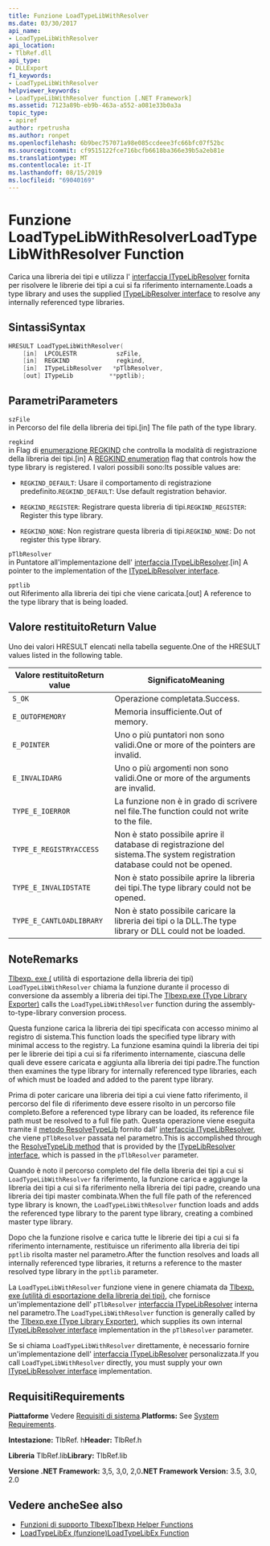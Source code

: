 ```yaml
---
title: Funzione LoadTypeLibWithResolver
ms.date: 03/30/2017
api_name:
- LoadTypeLibWithResolver
api_location:
- TlbRef.dll
api_type:
- DLLExport
f1_keywords:
- LoadTypeLibWithResolver
helpviewer_keywords:
- LoadTypeLibWithResolver function [.NET Framework]
ms.assetid: 7123a89b-eb9b-463a-a552-a081e33b0a3a
topic_type:
- apiref
author: rpetrusha
ms.author: ronpet
ms.openlocfilehash: 6b9bec757071a98e085ccdeee3fc66bfc07f52bc
ms.sourcegitcommit: cf9515122fce716bcfb6618ba366e39b5a2eb81e
ms.translationtype: MT
ms.contentlocale: it-IT
ms.lasthandoff: 08/15/2019
ms.locfileid: "69040169"
---
```

# <a name="loadtypelibwithresolver-function"></a><span data-ttu-id="e4856-102">Funzione LoadTypeLibWithResolver</span><span class="sxs-lookup"><span data-stu-id="e4856-102">LoadTypeLibWithResolver Function</span></span>
<span data-ttu-id="e4856-103">Carica una libreria dei tipi e utilizza l' [interfaccia ITypeLibResolver](../../../../docs/framework/unmanaged-api/tlbexp/itypelibresolver-interface.md) fornita per risolvere le librerie dei tipi a cui si fa riferimento internamente.</span><span class="sxs-lookup"><span data-stu-id="e4856-103">Loads a type library and uses the supplied [ITypeLibResolver interface](../../../../docs/framework/unmanaged-api/tlbexp/itypelibresolver-interface.md) to resolve any internally referenced type libraries.</span></span>  
  
## <a name="syntax"></a><span data-ttu-id="e4856-104">Sintassi</span><span class="sxs-lookup"><span data-stu-id="e4856-104">Syntax</span></span>  
  
```cpp  
HRESULT LoadTypeLibWithResolver(  
    [in]  LPCOLESTR           szFile,  
    [in]  REGKIND             regkind,  
    [in]  ITypeLibResolver   *pTlbResolver,  
    [out] ITypeLib          **pptlib);  
```  
  
## <a name="parameters"></a><span data-ttu-id="e4856-105">Parametri</span><span class="sxs-lookup"><span data-stu-id="e4856-105">Parameters</span></span>  
 `szFile`  
 <span data-ttu-id="e4856-106">in Percorso del file della libreria dei tipi.</span><span class="sxs-lookup"><span data-stu-id="e4856-106">[in] The file path of the type library.</span></span>  
  
 `regkind`  
 <span data-ttu-id="e4856-107">in Flag di [enumerazione REGKIND](https://docs.microsoft.com/windows/win32/api/oleauto/ne-oleauto-regkind) che controlla la modalità di registrazione della libreria dei tipi.</span><span class="sxs-lookup"><span data-stu-id="e4856-107">[in] A [REGKIND enumeration](https://docs.microsoft.com/windows/win32/api/oleauto/ne-oleauto-regkind) flag that controls how the type library is registered.</span></span> <span data-ttu-id="e4856-108">I valori possibili sono:</span><span class="sxs-lookup"><span data-stu-id="e4856-108">Its possible values are:</span></span>  
  
- <span data-ttu-id="e4856-109">`REGKIND_DEFAULT`: Usare il comportamento di registrazione predefinito.</span><span class="sxs-lookup"><span data-stu-id="e4856-109">`REGKIND_DEFAULT`: Use default registration behavior.</span></span>  
  
- <span data-ttu-id="e4856-110">`REGKIND_REGISTER`: Registrare questa libreria di tipi.</span><span class="sxs-lookup"><span data-stu-id="e4856-110">`REGKIND_REGISTER`: Register this type library.</span></span>  
  
- <span data-ttu-id="e4856-111">`REGKIND_NONE`: Non registrare questa libreria di tipi.</span><span class="sxs-lookup"><span data-stu-id="e4856-111">`REGKIND_NONE`: Do not register this type library.</span></span>  
  
 `pTlbResolver`  
 <span data-ttu-id="e4856-112">in Puntatore all'implementazione dell' [interfaccia ITypeLibResolver](../../../../docs/framework/unmanaged-api/tlbexp/itypelibresolver-interface.md).</span><span class="sxs-lookup"><span data-stu-id="e4856-112">[in] A pointer to the implementation of the [ITypeLibResolver interface](../../../../docs/framework/unmanaged-api/tlbexp/itypelibresolver-interface.md).</span></span>  
  
 `pptlib`  
 <span data-ttu-id="e4856-113">out Riferimento alla libreria dei tipi che viene caricata.</span><span class="sxs-lookup"><span data-stu-id="e4856-113">[out] A reference to the type library that is being loaded.</span></span>  
  
## <a name="return-value"></a><span data-ttu-id="e4856-114">Valore restituito</span><span class="sxs-lookup"><span data-stu-id="e4856-114">Return Value</span></span>  
 <span data-ttu-id="e4856-115">Uno dei valori HRESULT elencati nella tabella seguente.</span><span class="sxs-lookup"><span data-stu-id="e4856-115">One of the HRESULT values listed in the following table.</span></span>  
  
|<span data-ttu-id="e4856-116">Valore restituito</span><span class="sxs-lookup"><span data-stu-id="e4856-116">Return value</span></span>|<span data-ttu-id="e4856-117">Significato</span><span class="sxs-lookup"><span data-stu-id="e4856-117">Meaning</span></span>|  
|------------------|-------------|  
|`S_OK`|<span data-ttu-id="e4856-118">Operazione completata.</span><span class="sxs-lookup"><span data-stu-id="e4856-118">Success.</span></span>|  
|`E_OUTOFMEMORY`|<span data-ttu-id="e4856-119">Memoria insufficiente.</span><span class="sxs-lookup"><span data-stu-id="e4856-119">Out of memory.</span></span>|  
|`E_POINTER`|<span data-ttu-id="e4856-120">Uno o più puntatori non sono validi.</span><span class="sxs-lookup"><span data-stu-id="e4856-120">One or more of the pointers are invalid.</span></span>|  
|`E_INVALIDARG`|<span data-ttu-id="e4856-121">Uno o più argomenti non sono validi.</span><span class="sxs-lookup"><span data-stu-id="e4856-121">One or more of the arguments are invalid.</span></span>|  
|`TYPE_E_IOERROR`|<span data-ttu-id="e4856-122">La funzione non è in grado di scrivere nel file.</span><span class="sxs-lookup"><span data-stu-id="e4856-122">The function could not write to the file.</span></span>|  
|`TYPE_E_REGISTRYACCESS`|<span data-ttu-id="e4856-123">Non è stato possibile aprire il database di registrazione del sistema.</span><span class="sxs-lookup"><span data-stu-id="e4856-123">The system registration database could not be opened.</span></span>|  
|`TYPE_E_INVALIDSTATE`|<span data-ttu-id="e4856-124">Non è stato possibile aprire la libreria dei tipi.</span><span class="sxs-lookup"><span data-stu-id="e4856-124">The type library could not be opened.</span></span>|  
|`TYPE_E_CANTLOADLIBRARY`|<span data-ttu-id="e4856-125">Non è stato possibile caricare la libreria dei tipi o la DLL.</span><span class="sxs-lookup"><span data-stu-id="e4856-125">The type library or DLL could not be loaded.</span></span>|  
  
## <a name="remarks"></a><span data-ttu-id="e4856-126">Note</span><span class="sxs-lookup"><span data-stu-id="e4856-126">Remarks</span></span>  
 <span data-ttu-id="e4856-127">[Tlbexp. exe (](../../../../docs/framework/tools/tlbexp-exe-type-library-exporter.md) utilità di esportazione della libreria dei tipi) `LoadTypeLibWithResolver` chiama la funzione durante il processo di conversione da assembly a libreria dei tipi.</span><span class="sxs-lookup"><span data-stu-id="e4856-127">The [Tlbexp.exe (Type Library Exporter)](../../../../docs/framework/tools/tlbexp-exe-type-library-exporter.md) calls the `LoadTypeLibWithResolver` function during the assembly-to-type-library conversion process.</span></span>  
  
 <span data-ttu-id="e4856-128">Questa funzione carica la libreria dei tipi specificata con accesso minimo al registro di sistema.</span><span class="sxs-lookup"><span data-stu-id="e4856-128">This function loads the specified type library with minimal access to the registry.</span></span> <span data-ttu-id="e4856-129">La funzione esamina quindi la libreria dei tipi per le librerie dei tipi a cui si fa riferimento internamente, ciascuna delle quali deve essere caricata e aggiunta alla libreria dei tipi padre.</span><span class="sxs-lookup"><span data-stu-id="e4856-129">The function then examines the type library for internally referenced type libraries, each of which must be loaded and added to the parent type library.</span></span>  
  
 <span data-ttu-id="e4856-130">Prima di poter caricare una libreria dei tipi a cui viene fatto riferimento, il percorso del file di riferimento deve essere risolto in un percorso file completo.</span><span class="sxs-lookup"><span data-stu-id="e4856-130">Before a referenced type library can be loaded, its reference file path must be resolved to a full file path.</span></span> <span data-ttu-id="e4856-131">Questa operazione viene eseguita tramite il [metodo ResolveTypeLib](../../../../docs/framework/unmanaged-api/tlbexp/resolvetypelib-method.md) fornito dall' [interfaccia ITypeLibResolver](../../../../docs/framework/unmanaged-api/tlbexp/itypelibresolver-interface.md), che viene `pTlbResolver` passata nel parametro.</span><span class="sxs-lookup"><span data-stu-id="e4856-131">This is accomplished through the [ResolveTypeLib method](../../../../docs/framework/unmanaged-api/tlbexp/resolvetypelib-method.md) that is provided by the [ITypeLibResolver interface](../../../../docs/framework/unmanaged-api/tlbexp/itypelibresolver-interface.md), which is passed in the `pTlbResolver` parameter.</span></span>  
  
 <span data-ttu-id="e4856-132">Quando è noto il percorso completo del file della libreria dei tipi a cui si `LoadTypeLibWithResolver` fa riferimento, la funzione carica e aggiunge la libreria dei tipi a cui si fa riferimento nella libreria dei tipi padre, creando una libreria dei tipi master combinata.</span><span class="sxs-lookup"><span data-stu-id="e4856-132">When the full file path of the referenced type library is known, the `LoadTypeLibWithResolver` function loads and adds the referenced type library to the parent type library, creating a combined master type library.</span></span>  
  
 <span data-ttu-id="e4856-133">Dopo che la funzione risolve e carica tutte le librerie dei tipi a cui si fa riferimento internamente, restituisce un riferimento alla libreria dei tipi `pptlib` risolta master nel parametro.</span><span class="sxs-lookup"><span data-stu-id="e4856-133">After the function resolves and loads all internally referenced type libraries, it returns a reference to the master resolved type library in the `pptlib` parameter.</span></span>  
  
 <span data-ttu-id="e4856-134">La `LoadTypeLibWithResolver` funzione viene in genere chiamata da [Tlbexp. exe (utilità di esportazione della libreria dei tipi)](../../../../docs/framework/tools/tlbexp-exe-type-library-exporter.md), che fornisce un'implementazione dell' `pTlbResolver` [interfaccia ITypeLibResolver](../../../../docs/framework/unmanaged-api/tlbexp/itypelibresolver-interface.md) interna nel parametro.</span><span class="sxs-lookup"><span data-stu-id="e4856-134">The `LoadTypeLibWithResolver` function is generally called by the [Tlbexp.exe (Type Library Exporter)](../../../../docs/framework/tools/tlbexp-exe-type-library-exporter.md), which supplies its own internal [ITypeLibResolver interface](../../../../docs/framework/unmanaged-api/tlbexp/itypelibresolver-interface.md) implementation in the `pTlbResolver` parameter.</span></span>  
  
 <span data-ttu-id="e4856-135">Se si chiama `LoadTypeLibWithResolver` direttamente, è necessario fornire un'implementazione dell' [interfaccia ITypeLibResolver](../../../../docs/framework/unmanaged-api/tlbexp/itypelibresolver-interface.md) personalizzata.</span><span class="sxs-lookup"><span data-stu-id="e4856-135">If you call `LoadTypeLibWithResolver` directly, you must supply your own [ITypeLibResolver interface](../../../../docs/framework/unmanaged-api/tlbexp/itypelibresolver-interface.md) implementation.</span></span>  
  
## <a name="requirements"></a><span data-ttu-id="e4856-136">Requisiti</span><span class="sxs-lookup"><span data-stu-id="e4856-136">Requirements</span></span>  
 <span data-ttu-id="e4856-137">**Piattaforme** Vedere [Requisiti di sistema](../../../../docs/framework/get-started/system-requirements.md).</span><span class="sxs-lookup"><span data-stu-id="e4856-137">**Platforms:** See [System Requirements](../../../../docs/framework/get-started/system-requirements.md).</span></span>  
  
 <span data-ttu-id="e4856-138">**Intestazione:** TlbRef. h</span><span class="sxs-lookup"><span data-stu-id="e4856-138">**Header:** TlbRef.h</span></span>  
  
 <span data-ttu-id="e4856-139">**Libreria** TlbRef.lib</span><span class="sxs-lookup"><span data-stu-id="e4856-139">**Library:** TlbRef.lib</span></span>  
  
 <span data-ttu-id="e4856-140">**Versione .NET Framework:** 3,5, 3,0, 2,0</span><span class="sxs-lookup"><span data-stu-id="e4856-140">**.NET Framework Version:** 3.5, 3.0, 2.0</span></span>  
  
## <a name="see-also"></a><span data-ttu-id="e4856-141">Vedere anche</span><span class="sxs-lookup"><span data-stu-id="e4856-141">See also</span></span>

- [<span data-ttu-id="e4856-142">Funzioni di supporto Tlbexp</span><span class="sxs-lookup"><span data-stu-id="e4856-142">Tlbexp Helper Functions</span></span>](../../../../docs/framework/unmanaged-api/tlbexp/index.md)
- [<span data-ttu-id="e4856-143">LoadTypeLibEx (funzione)</span><span class="sxs-lookup"><span data-stu-id="e4856-143">LoadTypeLibEx Function</span></span>](https://docs.microsoft.com/previous-versions/windows/desktop/api/oleauto/nf-oleauto-loadtypelibex)
